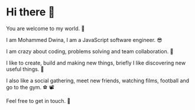 # Hi there 👋

You are welcome to my world. 👋

I am Mohammed Dwina, I am a JavaScript software engineer. 😎

I am crazy about coding, problems solving and team collaboration. 💜

I like to create, build and making new things, briefly I like discovering new useful things. 🏡

I also like a social gathering, meet new friends, watching films, football and go to the gym. ⚽ 📽️

Feel free to get in touch. 🤙
